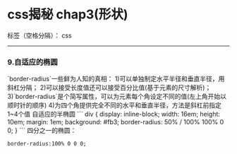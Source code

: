 ﻿# css揭秘 chap3(形状)

标签（空格分隔）： css

---

<h3>9.自适应的椭圆</h3>
`border-radius`一些鲜为人知的真相：
1)可以单独制定水平半径和垂直半径，用斜杠分隔；
2)可以接受长度值还可以接受百分比值(基于元素的尺寸解析)；
3)`border-radius`是个简写属性，可以为元素每个角设定不同的值(左上角开始以顺时针的顺序)
4)为四个角提供完全不同的水平和垂直半径，方法是斜杠前指定1~4个值
自适应的半椭圆
```
div {
	display: inline-block;
	width: 16em;
	height: 10em;
	margin: 1em;
	background: #fb3;
	border-radius: 50% / 100% 100% 0 0;
}
```
四分之一的椭圆：

```
border-radius:100% 0 0 0;
```
